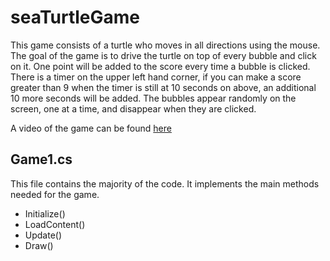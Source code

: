 # seaTurtleGame

This game consists of a turtle who moves in all directions using the mouse. The goal of the game is to drive the turtle on top of every bubble and click on
it.  One point will be added to the score every time a bubble is clicked.  There is a timer on the upper left hand corner, if you can make a score greater
than 9 when the timer is still at 10 seconds on above, an additional 10 more seconds will be added.  The bubbles appear randomly on the screen, one at a time, and disappear when they are clicked.  

A video of the game can be found [here](https://youtu.be/gBdC4VSVZdg)

## Game1.cs
This file contains the majority of the code.  It implements the main methods needed for the game.
- Initialize()
- LoadContent()
- Update()
- Draw()
